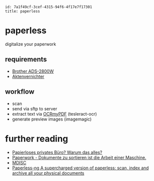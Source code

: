 ```
id: 7a1f49cf-3cef-4315-94f6-4f17e7f17301
title: paperless
```

# paperless

digitalize your paperwork

## requirements

* [Brother ADS-2800W][8]
* [Aktenvernichter][7]

## workflow

* scan
* send via sftp to server
* extract text via [OCRmyPDF][2] (tesleract-ocr)
* generate preview images (imagemagic) 


# further reading

* [Papierloses privates Büro? Warum das alles?][1]
* [Paperwork - Dokumente zu sortieren ist die Arbeit einer Maschine.][3]
* [MDISC][4]
* [Paperless-ng A supercharged version of paperless: scan, index and archive all your physical documents][5]

[1]: https://write.tchncs.de/~/Paperless/schritt-0-die-basics-%C3%BCbersicht
[2]: https://wiki.ubuntuusers.de/OCRmyPDF/
[3]: https://openpaper.work/de/
[4]: https://www.verbatim.de/de/cat/mdisc-archival-media/
[5]: https://github.com/jonaswinkler/paperless-ng
[7]: https://www.amazon.de/Leitz-80090000-Aktenvernichter-Partikelschnitt-Sicherheitsstufe/dp/B07J4X1WR6
[8]: https://www.cyberport.de/pc-und-zubehoer/drucker-scanner/scanner/brother/pdp/6908-15m/brother-ads-2800w-dokumentenscanner-duplex-lan-wlan-usb.html
